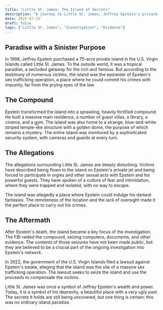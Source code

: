 ```yaml
---
title: "Little St. James: The Island of Secrets"
description: "A journey to Little St. James, Jeffrey Epstein's private island in the U.S. Virgin Islands, and the dark secrets it is alleged to hold."
date: 2025-07-25
draft: false
tags: ["Little St. James", "Investigation", "Evidence"]
---
```


## Paradise with a Sinister Purpose

In 1998, Jeffrey Epstein purchased a 75-acre private island in the U.S. Virgin Islands called Little St. James. To the outside world, it was a tropical paradise, a secluded getaway for the rich and famous. But according to the testimony of numerous victims, the island was the epicenter of Epstein's sex trafficking operation, a place where he could commit his crimes with impunity, far from the prying eyes of the law.

## The Compound

Epstein transformed the island into a sprawling, heavily fortified compound. He built a massive main residence, a number of guest villas, a library, a cinema, and a gym. The island was also home to a strange, blue-and-white striped temple-like structure with a golden dome, the purpose of which remains a mystery. The entire island was monitored by a sophisticated security system, with cameras and guards at every turn.

## The Allegations

The allegations surrounding Little St. James are deeply disturbing. Victims have described being flown to the island on Epstein's private jet and being forced to participate in orgies and other sexual acts with Epstein and his powerful guests. They have spoken of a culture of fear and intimidation, where they were trapped and isolated, with no way to escape.

The island was allegedly a place where Epstein could indulge his darkest fantasies. The remoteness of the location and the lack of oversight made it the perfect place to carry out his crimes.

## The Aftermath

After Epstein's death, the island became a key focus of the investigation. The FBI raided the compound, seizing computers, documents, and other evidence. The contents of those seizures have not been made public, but they are believed to be a crucial part of the ongoing investigation into Epstein's network.

In 2022, the government of the U.S. Virgin Islands filed a lawsuit against Epstein's estate, alleging that the island was the site of a massive sex trafficking operation. The lawsuit seeks to seize the island and use the proceeds to compensate the victims.

Little St. James was once a symbol of Jeffrey Epstein's wealth and power. Today, it is a symbol of his depravity, a beautiful place with a very ugly past. The secrets it holds are still being uncovered, but one thing is certain: this was no ordinary island paradise.
